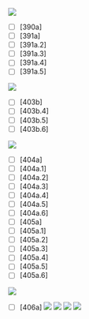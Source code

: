 ![](https://github.com/Esukhia/J008/blob/master/MRK35_SAMPLING/Dd/Dd064-0391.jpg)
- [ ] [390a] 
- [ ] [391a] 
- [ ] [391a.2] 
- [ ] [391a.3] 
- [ ] [391a.4] 
- [ ] [391a.5] 

![](https://github.com/Esukhia/J008/blob/master/MRK35_SAMPLING/Dd/Dd064-0404.jpg)
- [ ] [403b] 
- [ ] [403b.4] 
- [ ] [403b.5]
- [ ] [403b.6]

![](https://github.com/Esukhia/J008/blob/master/MRK35_SAMPLING/Dd/Dd064-0405.jpg)
- [ ] [404a] 
- [ ] [404a.1]
- [ ] [404a.2]
- [ ] [404a.3]
- [ ] [404a.4]
- [ ] [404a.5]
- [ ] [404a.6]
- [ ] [405a] 
- [ ] [405a.1]
- [ ] [405a.2]
- [ ] [405a.3]
- [ ] [405a.4]
- [ ] [405a.5]
- [ ] [405a.6]

![](https://github.com/Esukhia/J008/blob/master/MRK35_SAMPLING/Dd/Dd064-0406.jpg)
- [ ] [406a]
![](https://github.com/Esukhia/J008/blob/master/MRK35_SAMPLING/Dd/Dd064-0417.jpg)
![](https://github.com/Esukhia/J008/blob/master/MRK35_SAMPLING/Dd/Dd064-0418.jpg)
![](https://github.com/Esukhia/J008/blob/master/MRK35_SAMPLING/Dd/Dd064-0419.jpg)
![](https://github.com/Esukhia/J008/blob/master/MRK35_SAMPLING/Dd/Dd064-0420.jpg)
